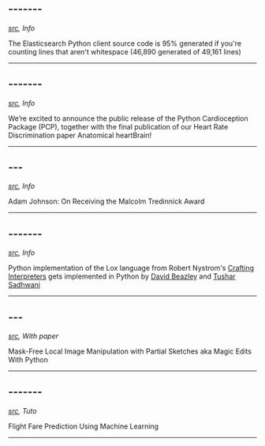 ## -------

_[src](https://twitter.com/sethmlarson/status/1481344896363421696?s=20), Info_

The Elasticsearch Python client source code is 95% generated if you're counting lines that aren't whitespace (46,890 generated of 49,161 lines)

---

## -------

_[src](https://github.com/embodied-computation-group/Cardioception), Info_

We’re excited to announce the public release of the Python Cardioception Package (PCP), together with the final publication of our Heart Rate Discrimination paper Anatomical heartBrain!


---

## ---

_[src](https://adamj.eu/tech/2022/01/19/on-receiving-the-malcolm-tredinnick-award/), Info_

Adam Johnson: On Receiving the Malcolm Tredinnick Award

---

## -------

_[src](---), Info_

Python implementation of the Lox language from Robert Nystrom's [Crafting Interpreters](https://craftinginterpreters.com/) gets implemented in Python by [David Beazley](https://github.com/dabeaz/pylox) and [Tushar Sadhwani](https://github.com/tusharsadhwani/pylox)

---

## ---

_[src](https://github.com/zengxianyu/sketchedit), With paper_

Mask-Free Local Image Manipulation with Partial Sketches aka Magic Edits With Python


---

## -------

_[src](https://www.analyticsvidhya.com/blog/2022/01/flight-fare-prediction-using-machine-learning/), Tuto_

Flight Fare Prediction Using Machine Learning

---

